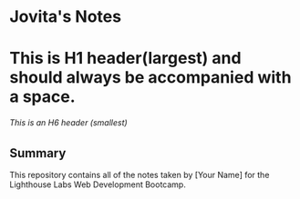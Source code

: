 # Jovita's Notes 

# This is H1 header(largest) and should always be accompanied with a space.
###### This is an H6 header (smallest)

## Summary 

This repository contains all of the notes taken by [Your Name] for the Lighthouse Labs Web Development Bootcamp.